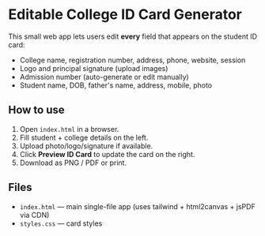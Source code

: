 # Editable College ID Card Generator

This small web app lets users edit **every** field that appears on the student ID card:
- College name, registration number, address, phone, website, session
- Logo and principal signature (upload images)
- Admission number (auto-generate or edit manually)
- Student name, DOB, father's name, address, mobile, photo

## How to use
1. Open `index.html` in a browser.
2. Fill student + college details on the left.
3. Upload photo/logo/signature if available.
4. Click **Preview ID Card** to update the card on the right.
5. Download as PNG / PDF or print.

## Files
- `index.html` — main single-file app (uses tailwind + html2canvas + jsPDF via CDN)
- `styles.css` — card styles
